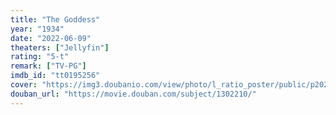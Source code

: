 ```yaml
---
title: "The Goddess"
year: "1934"
date: "2022-06-09"
theaters: ["Jellyfin"]
rating: "5-t"
remark: ["TV-PG"]
imdb_id: "tt0195256"
cover: "https://img3.doubanio.com/view/photo/l_ratio_poster/public/p2028929312.jpg"
douban_url: "https://movie.douban.com/subject/1302210/"
---
```

